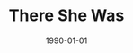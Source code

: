 ---
type: collaboration
title: There She Was
artist: Zinatra
date: 1990-01-01
img: /images/collaborations/there-she-was.jpg
permalink: /music/collaborations/:title/
discs:
  - tracks:
    - There She Was
    - You Only Live Once
---